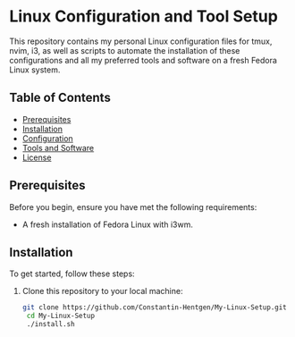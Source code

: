 # Linux Configuration and Tool Setup

This repository contains my personal Linux configuration files for tmux, nvim, i3, as well as scripts to automate the installation of these configurations and all my preferred tools and software on a fresh Fedora Linux system.

## Table of Contents

- [Prerequisites](#prerequisites)
- [Installation](#installation)
- [Configuration](#configuration)
- [Tools and Software](#tools-and-software)
- [License](#license)

## Prerequisites

Before you begin, ensure you have met the following requirements:

- A fresh installation of Fedora Linux with i3wm.

## Installation

To get started, follow these steps:

1. Clone this repository to your local machine:

   ```bash
   git clone https://github.com/Constantin-Hentgen/My-Linux-Setup.git
    cd My-Linux-Setup
    ./install.sh
    ```
